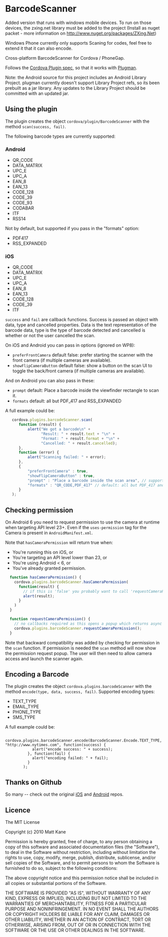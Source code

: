 BarcodeScanner
==============

Added version that runs with windows mobile devices.
To run on those devices, the zxing.net library must be added to the project (Install as nuget packet - more information on http://www.nuget.org/packages/ZXing.Net)

Windows Phone currently only supports Scaning for codes, feel free to extend it that it can also encode.

Cross-platform BarcodeScanner for Cordova / PhoneGap.

Follows the [Cordova Plugin spec](https://github.com/apache/cordova-plugman/blob/master/plugin_spec.md), so that it works with [Plugman](https://github.com/apache/cordova-plugman).

Note: the Android source for this project includes an Android Library Project.
plugman currently doesn't support Library Project refs, so its been
prebuilt as a jar library. Any updates to the Library Project should be
committed with an updated jar.

## Using the plugin ##
The plugin creates the object `cordova/plugin/BarcodeScanner` with the method `scan(success, fail)`. 

The following barcode types are currently supported:
### Android

* QR_CODE
* DATA_MATRIX
* UPC_E
* UPC_A
* EAN_8
* EAN_13
* CODE_128
* CODE_39
* CODE_93
* CODABAR
* ITF
* RSS14

Not by default, but supported if you pass in the "formats" option:
* PDF417
* RSS_EXPANDED

### iOS

* QR_CODE
* DATA_MATRIX
* UPC_E
* UPC_A
* EAN_8
* EAN_13
* CODE_128
* CODE_39
* ITF

`success` and `fail` are callback functions. Success is passed an object with data, type and cancelled properties. Data is the text representation of the barcode data, type is the type of barcode detected and cancelled is whether or not the user cancelled the scan.

On iOS and Android you can pass in options (ignored on WP8):
* `preferFrontCamera` default false: prefer starting the scanner with the front camera (if multiple cameras are available).
* `showFlipCameraButton` default false: show a button on the scan UI to toggle the back/front camera (if multiple cameras are available).

And on Android you can also pass in these:
* `prompt` default: Place a barcode inside the viewfinder rectangle to scan it.
* `formats` default: all but PDF_417 and RSS_EXPANDED


A full example could be:
```js
   cordova.plugins.barcodeScanner.scan(
      function (result) {
          alert("We got a barcode\n" +
                "Result: " + result.text + "\n" +
                "Format: " + result.format + "\n" +
                "Cancelled: " + result.cancelled);
      }, 
      function (error) {
          alert("Scanning failed: " + error);
      },
      {
          "preferFrontCamera" : true,
          "showFlipCameraButton" : true,
          "prompt" : "Place a barcode inside the scan area", // supported on Android only
          "formats" : "QR_CODE,PDF_417" // default: all but PDF_417 and RSS_EXPANDED
      }
   );
```

## Checking permission
On Android 6 you need to request permission to use the camera at runtime when targeting API level 23+.
Even if the `uses-permission` tag for the Camera is present in `AndroidManifest.xml`.

Note that `hasCameraPermission` will return true when:
* You're running this on iOS, or
* You're targeting an API level lower than 23, or
* You're using Android < 6, or
* You've already granted permission.

```js
  function hasCameraPermission() {
    cordova.plugins.barcodeScanner.hasCameraPermission(
      function(result) {
        // if this is 'false' you probably want to call 'requestCameraPermission' now
        alert(result);
      }
    )
  }

  function requestCameraPermission() {
    // no callbacks required as this opens a popup which returns async
    cordova.plugins.barcodeScanner.requestCameraPermission();
  }
```

Note that backward compatibility was added by checking for permission in the `scan` function.
If permission is needed the `scan` method will now show the permission request popup.
The user will then need to allow camera access and launch the scanner again.

## Encoding a Barcode ##
The plugin creates the object `cordova.plugins.barcodeScanner` with the method `encode(type, data, success, fail)`. 
Supported encoding types:

* TEXT_TYPE
* EMAIL_TYPE
* PHONE_TYPE
* SMS_TYPE

A full example could be:
```JS
   cordova.plugins.barcodeScanner.encode(BarcodeScanner.Encode.TEXT_TYPE, "http://www.nytimes.com", function(success) {
  	        alert("encode success: " + success);
  	      }, function(fail) {
  	        alert("encoding failed: " + fail);
  	      }
  	    );
```

## Thanks on Github ##

So many -- check out the original [iOS](https://github.com/phonegap/phonegap-plugins/tree/master/iOS/BarcodeScanner) and [Android](https://github.com/phonegap/phonegap-plugins/tree/master/Android/BarcodeScanner) repos.


## Licence ##

The MIT License

Copyright (c) 2010 Matt Kane

Permission is hereby granted, free of charge, to any person obtaining a copy
of this software and associated documentation files (the "Software"), to deal
in the Software without restriction, including without limitation the rights
to use, copy, modify, merge, publish, distribute, sublicense, and/or sell
copies of the Software, and to permit persons to whom the Software is
furnished to do so, subject to the following conditions:

The above copyright notice and this permission notice shall be included in
all copies or substantial portions of the Software.

THE SOFTWARE IS PROVIDED "AS IS", WITHOUT WARRANTY OF ANY KIND, EXPRESS OR
IMPLIED, INCLUDING BUT NOT LIMITED TO THE WARRANTIES OF MERCHANTABILITY,
FITNESS FOR A PARTICULAR PURPOSE AND NONINFRINGEMENT. IN NO EVENT SHALL THE
AUTHORS OR COPYRIGHT HOLDERS BE LIABLE FOR ANY CLAIM, DAMAGES OR OTHER
LIABILITY, WHETHER IN AN ACTION OF CONTRACT, TORT OR OTHERWISE, ARISING FROM,
OUT OF OR IN CONNECTION WITH THE SOFTWARE OR THE USE OR OTHER DEALINGS IN
THE SOFTWARE.
